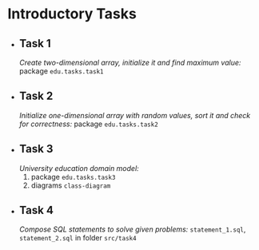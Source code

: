 # Introductory Tasks

<ul>
<li><h2>Task 1</h2>
<i>Create two-dimensional array, initialize it and find maximum value:</i> package <code>edu.tasks.task1</code></li>
<li><h2>Task 2</h2>
<i>Initialize one-dimensional array with random values, sort it and check for correctness:</i> package <code>edu.tasks.task2</code></li>
<li><h2>Task 3</h2>
<i>University education domain model:</i> 
<ol>
<li>package <code>edu.tasks.task3</code></li> 
<li>diagrams <code>class-diagram</code></li>
</ol>
<li><h2>Task 4</h2>
<i>Compose SQL statements to solve given problems:</i> <code>statement_1.sql</code>, <code>statement_2.sql</code> in folder <code>src/task4</code></li>
</ul>
